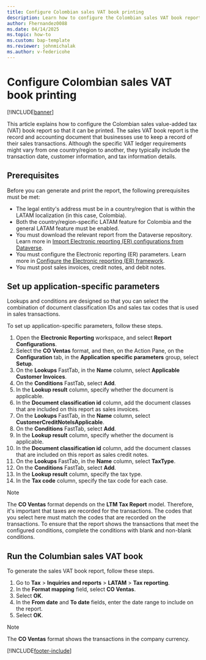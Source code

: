 ```yaml
---
title: Configure Colombian sales VAT book printing
description: Learn how to configure the Colombian sales VAT book report for printing.
author: Fhernandez0088
ms.date: 04/14/2025
ms.topic: how-to
ms.custom: bap-template
ms.reviewer: johnmichalak
ms.author: v-federicohe
---
```


# Configure Colombian sales VAT book printing

[!INCLUDE[banner](../../includes/banner.md)]

This article explains how to configure the Colombian sales value-added tax (VAT) book report so that it can be printed. The sales VAT book report is the record and accounting document that businesses use to keep a record of their sales transactions. Although the specific VAT ledger requirements might vary from one country/region to another, they typically include the transaction date, customer information, and tax information details.

## Prerequisites

Before you can generate and print the report, the following prerequisites must be met:

- The legal entity's address must be in a country/region that is within the LATAM localization (in this case, Colombia).
- Both the country/region-specific LATAM feature for Colombia and the general LATAM feature must be enabled.
- You must download the relevant report from the Dataverse repository. Learn more in [Import Electronic reporting (ER) configurations from Dataverse](../global/workspace/gsw-import-er-config-dataverse.md).
- You must configure the Electronic reporting (ER) parameters. Learn more in [Configure the Electronic reporting (ER) framework](../../../fin-ops-core/dev-itpro/analytics/electronic-reporting-er-configure-parameters.md).
- You must post sales invoices, credit notes, and debit notes.

## Set up application-specific parameters

Lookups and conditions are designed so that you can select the combination of document classification IDs and sales tax codes that is used in sales transactions.

To set up application-specific parameters, follow these steps.

1. Open the **Electronic Reporting** workspace, and select **Report Configurations**.
1. Select the **CO Ventas** format, and then, on the Action Pane, on the **Configuration** tab, in the **Application specific parameters** group, select **Setup**.
1. On the **Lookups** FastTab, in the **Name** column, select **Applicable Customer Invoices**.
1. On the **Conditions** FastTab, select **Add**.
1. In the **Lookup result** column, specify whether the document is applicable.
1. In the **Document classification id** column, add the document classes that are included on this report as sales invoices.
1. On the **Lookups** FastTab, in the **Name** column, select **CustomerCreditNoteIsApplicable**.
1. On the **Conditions** FastTab, select **Add**.
1. In the **Lookup result** column, specify whether the document is applicable.
1. In the **Document classification id** column, add the document classes that are included on this report as sales credit notes.
1. On the **Lookups** FastTab, in the **Name** column, select **TaxType**.
1. On the **Conditions** FastTab, select **Add**.
1. In the **Lookup result** column, specify the tax type.
1. In the **Tax code** column, specify the tax code for each case.

> [!NOTE]
> The **CO Ventas** format depends on the **LTM Tax Report** model. Therefore, it's important that taxes are recorded for the transactions. The codes that you select here must match the codes that are recorded on the transactions. To ensure that the report shows the transactions that meet the configured conditions, complete the conditions with blank and non-blank conditions.

## Run the Columbian sales VAT book

To generate the sales VAT book report, follow these steps.

1. Go to **Tax** \> **Inquiries and reports** \> **LATAM** \> **Tax reporting**.
1. In the **Format mapping** field, select **CO Ventas**.
1. Select **OK**.
1. In the **From date** and **To date** fields, enter the date range to include on the report.
1. Select **OK**.

> [!NOTE]
> The **CO Ventas** format shows the transactions in the company currency.

[!INCLUDE[footer-include](../../../includes/footer-banner.md)]
